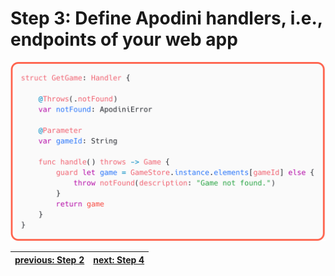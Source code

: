 # Step 3: Define Apodini handlers, i.e., endpoints of your web app

![step-3](./info-material/Apodini-OAS-Instructions/step-3.png)

| <a href="./step-2.md">previous: Step 2</a>| <a href="./step-4.md">next: Step 4</a>|
|--|--|